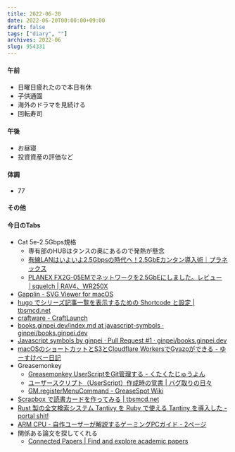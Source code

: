 ```yaml
---
title: 2022-06-20
date: 2022-06-20T00:00:00+09:00
draft: false
tags: ["diary", ""]
archives: 2022-06
slug: 954331
---
```

#### 午前
- 日曜日疲れたので本日有休
- 子供通園
- 海外のドラマを見続ける
- 回転寿司
#### 午後
- お昼寝
- 投資資産の評価など
#### 体調
- 77
#### その他
#### 今日のTabs
- Cat 5e-2.5Gbps規格
  - 専有部のHUBはタンスの奥にあるので発熱が懸念
  - [有線LANはいよいよ2.5Gbpsの時代へ！2.5GbEカンタン導入術｜プラネックス](https://www.planex.co.jp/articles/lan/2.5gbe_no2/index.shtml)
  - [PLANEX FX2G-05EMでネットワークを2.5GbEにしました。レビュー│squelch | RAV4、WR250X](https://squelche.com/post-11971/)
- [Gapplin - SVG Viewer for macOS](http://gapplin.wolfrosch.com/)
- [hugo でシリーズ記事一覧を表示するための Shortcode と設定 | tbsmcd.net](https://tbsmcd.net/post/series-list/)
- [craftware - CraftLaunch](https://sites.google.com/site/craftware/clnch)
- [books.ginpei.dev/index.md at javascript-symbols · ginpei/books.ginpei.dev](https://github.com/ginpei/books.ginpei.dev/blob/javascript-symbols/books/ja/javascript-symbols/index.md)
- [Javascript symbols by ginpei · Pull Request #1 · ginpei/books.ginpei.dev](https://github.com/ginpei/books.ginpei.dev/pull/1/commits/957fb06dfc6aa8cd36e31479d53383ad001384d5)
- [macOSのショートカットとS3とCloudflare WorkersでGyazoができる - ゆーすけべー日記](https://yusukebe.com/posts/2021/cf-s3-uploader/)
- Greasemonkey
  - [Greasemonkey UserScriptをGit管理する - くたくたじゅうよん](https://scrapbox.io/takker/Greasemonkey_UserScript%E3%82%92Git%E7%AE%A1%E7%90%86%E3%81%99%E3%82%8B)
  - [ユーザースクリプト（UserScript）作成時の覚書 | バグ取りの日々](https://www.bugbugnow.net/2021/02/user-script.html)
  - [GM.registerMenuCommand - GreaseSpot Wiki](https://wiki.greasespot.net/GM.registerMenuCommand)
- [Scrapbox で読書カードを作ってみる | tbsmcd.net](https://tbsmcd.net/post/reading_card/)
- [Rust 製の全文検索システム Tantivy を Ruby で使える Tantiny を導入した - portal shit!](https://portalshit.net/2022/05/16/using-tantivy-over-tantiny)
- [ARM CPU - 自作ユーザーが解説するゲーミングPCガイド - 2ページ](https://g-pc.info/archives/tag/arm-cpu/page/2/)
- 関係ある論文を探してくれる
  - [Connected Papers | Find and explore academic papers](https://www.connectedpapers.com/)



